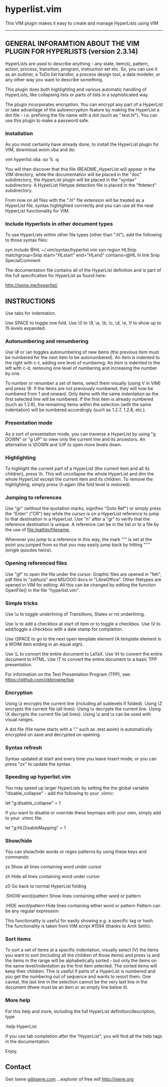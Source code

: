 # hyperlist.vim
This VIM plugin makes it easy to create and manage HyperLists using VIM

---------------------------------------------------------------------------

## GENERAL INFORAMTION ABOUT THE VIM PLUGIN FOR HYPERLISTS (version 2.3.14)

HyperLists are used to describe anything - any state, item(s), pattern,
action, process, transition, program, instruction set etc. So, you can use
it as an outliner, a ToDo list handler, a process design tool, a data
modeler, or any other way you want to describe something.

This plugin does both highlighting and various automatic handling of
HyperLists, like collapsing lists or parts of lists in a sophisticated
way.

The plugin incorporates encryption. You can encrypt any part of a
HyperList or take advantage of the autoencryption feature by making the
HyperList a dot file - i.e. prefixing the file name with a dot (such as
".test.hl"). You can use this plugin to make a password safe.

### Installation
As you most certainly have already done, to install the HyperList plugin
for VIM, dowmload woim.vba and do:

  vim hyperlist.vba
  :so %
  :q

You will then discover that this file (README_HyperList will appear in the
VIM directory, while the documentation will be placed in the "doc"
subdirectory, the HyperList plugin will be placed in the "syntax"
subdirectory.  A HyperList filetype detection file is placed in the
"ftdetect" subdirectory.

From now on all files with the ".hl" file extension will be treated as a
HyperList file, syntax highlighted corrrectly and you can use all the neat
HyperList functionality for VIM.

### Include Hyperlists in other document types
To use HyperLists within other file types (other than ".hl"), add the
following to those syntax files:

  syn include @HL ~/.vim/syntax/hyperlist.vim
  syn region HLSnip matchgroup=Snip start="HLstart" end="HLend" contains=@HL
  hi link Snip SpecialComment

The documentation file contains all of the HyperList definition and is
part of the full specification for HyperList as found here:

  http://isene.me/hyperlist/


## INSTRUCTIONS
Use tabs for indentation.

Use SPACE to toggle one fold.
Use \0 to \9, \a, \b, \c, \d, \e, \f to show up to 15 levels expanded.

### Autonumbering and renumbering
Use \\# or \an toggles autonumbering of new items (the previous
item must be numbered for the next item to be autonumbered). An item is
indented to the right with c-t, adding one level of numbering. An item
is indented to the left with c-d, removing one level of numbering and
increasing the number by one.

To number or renumber a set of items, select them visually (using V in VIM)
and press \R. If the items are not previously numbered, they will now
be numbered from 1 and onward. Only items with the same indentation as the
first selected line will be numbered. If the first item is already numbered
(such as 1.2.6), the remaining items within the selection (with the same
indentation) will be numbered accordingly (such as 1.2.7, 1.2.8, etc.).

### Presentation mode
As a sort of presentation mode, you can traverse a HyperList by using
"g DOWN" or "g UP" to view only the current line and its ancestors.
An alternative is \DOWN and \UP to open more levels down.

### Highlighting
To highlight the current part of a HyperList (the current item and all its
children), press \h. This will uncollapse the whole HyperList and dim
the whole HyperList except the current item and its children. To remove the
highlighting, simply press \h again (the fold level is restored).

### Jumping to references
Use "gr" (without the quotation marks, signifies "Goto Ref") or simply
press the "Enter" ("CR") key while the cursor is on a HyperList
reference to jump to that destination in a HyperList. Use "n" after a "gr"
to verify that the reference destination is unique. A reference can be in
the list or to a file by the use of <file:/pathto/filename>,

Whenever you jump to a reference in this way, the mark "'" is set at the
point you jumped from so that you may easily jump back by hitting "''"
(single quoutes twice). 

### Opening referenced files
Use "gf" to open the file under the cursor. Graphic files are opened in
"feh", pdf files in "zathura" and MS/OOO docs in "LibreOffice". Other
filetypes are opened in VIM for editing. All this can be changed by
editing the function OpenFile() in the file "hyperlist.vim".

### Simple tricks
Use \u to toggle underlining of Transitions, States or no underlining.

Use \v to add a checkbox at start of item or to toggle a checkbox.
Use \V to add/toggle a checkbox with a date stamp for completion.

Use \SPACE to go to the next open template element
(A template element is a WOIM item ending in an equal sign).

Use \L to convert the entire document to LaTaX.
Use \H to convert the entire document to HTML.
Use \T to convert the entire document to a basic TPP presentation.

For information on the Text Presentation Program (TPP), see: 
https://github.com/cbbrowne/tpp

### Encryption
Using \z encrypts the current line (including all sublevels if folded).
Using \Z encrypts the current file (all lines).
Using \x decrypts the current line.
Using \X decrypts the current file (all lines).
Using \z and \x can be used with visual ranges.

A dot file (file name starts with a "." such as .test.woim) is
automatically encrypted on save and decrypted on opening.

### Syntax refresh

Syntax updated at start and every time you leave Insert mode, or you can
press "zx" to update the syntax. 

### Speeding up hyperlist.vim

You may speed up larger HyperLists by setting the the global variable
"disable_collapse" - add the following to your .vimrc:

  let "g:disable_collapse" = 1

If you want to disable or override these keymaps with your own, simply add
to your .vimrc file:

  let "g:HLDisableMapping" = 1

### Show/hide
You can show/hide words or regex patterns by using these keys and commands:

  zs    Show all lines containing word under cursor

  zh    Hide all lines containing word under cursor

  z0    Go back to normal HyperList folding

  :SHOW word/pattern
        Show lines containing either word or pattern

  :HIDE word/pattern
        Hide lines containing either word or pattern
        Pattern can be any regular expression

This functionality is useful for easily showing e.g. a specific tag or hash.
The functionality is taken from VIM script #1594 (thanks to Amit Sethi).

### Sort items
To sort a set of items at a specific indentation, visually select (V) the
items you want to sort (including all the children of those items) and press \s 
and the items in the range will be alphabetically sorted - but only
the items on the same level/indentation as the first item selected. The sorted
items will keep their children. This is useful if parts of a HyperList is 
numbered and you get the numbering out of sequence and wants to resort them.
One caveat, the last line in the selection cannot be the very last line in
the document (there must be an item or an empty line below it).

### More help
For this help and more, including the full HyperList definition/description, type 

  :help HyperList

If you use tab completion after the "HyperList", you will find all the help
tags in the documentation.


Enjoy.

## Contact

Geir Isene <g@isene.com>
...explorer of free will
   http://isene.org
